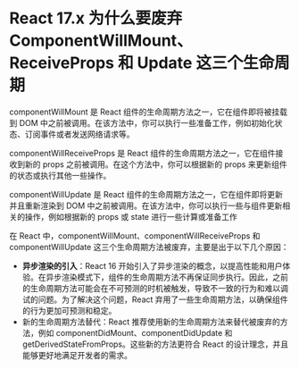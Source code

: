 # React 17.x 为什么要废弃 ComponentWillMount、ReceiveProps 和 Update 这三个生命周期

componentWillMount 是 React 组件的生命周期方法之一，它在组件即将被挂载到 DOM 中之前被调用。在该方法中，你可以执行一些准备工作，例如初始化状态、订阅事件或者发送网络请求等。

componentWillReceiveProps 是 React 组件的生命周期方法之一，它在组件接收到新的 props 之前被调用。在这个方法中，你可以根据新的 props 来更新组件的状态或执行其他一些操作。

componentWillUpdate 是 React 组件的生命周期方法之一，它在组件即将更新并且重新渲染到 DOM 中之前被调用。在该方法中，你可以执行一些与组件更新相关的操作，例如根据新的 props 或 state 进行一些计算或准备工作

在 React 中，componentWillMount、componentWillReceiveProps 和 componentWillUpdate 这三个生命周期方法被废弃，主要是出于以下几个原因：

-   **异步渲染的引入**：React 16 开始引入了异步渲染的概念，以提高性能和用户体验。在异步渲染模式下，组件的生命周期方法不再保证同步执行。因此，之前的生命周期方法可能会在不可预测的时机被触发，导致不一致的行为和难以调试的问题。为了解决这个问题，React 弃用了一些生命周期方法，以确保组件的行为更加可预测和稳定。
-   新的生命周期方法替代：React 推荐使用新的生命周期方法来替代被废弃的方法，例如 componentDidMount、componentDidUpdate 和 getDerivedStateFromProps。这些新的方法更符合 React 的设计理念，并且能够更好地满足开发者的需求。
